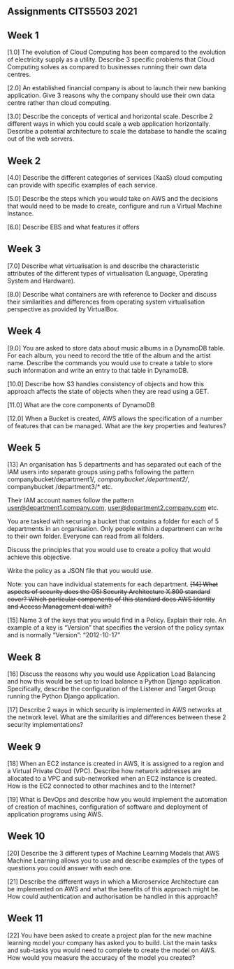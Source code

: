 ## Assignments CITS5503 2021

## Week 1

[1.0] The evolution of Cloud Computing has been compared to the evolution of electricity supply as a utility. Describe 3 specific problems that Cloud Computing solves as compared to businesses running their own data centres.

[2.0] An established financial company is about to launch their new banking application. Give 3 reasons why the company should use their own data centre rather than cloud computing.

[3.0] Describe the concepts of vertical and horizontal scale. Describe 2 different ways in which you could scale a web application horizontally. Describe a potential architecture to scale the database to handle the scaling out of the web servers.

## Week 2

[4.0] Describe the different categories of services (XaaS) cloud computing can provide with specific examples of each service.

[5.0] Describe the steps which you would take on AWS and the decisions that would need to be made to create, configure and run a Virtual Machine Instance.

[6.0] Describe EBS and what features it offers

## Week 3

[7.0] Describe what virtualisation is and describe the characteristic attributes of the different types of virtualisation (Language, Operating System and Hardware).

[8.0] Describe what containers are with reference to Docker and discuss their similarities and differences from operating system virtualisation perspective as provided by VirtualBox.

## Week 4

[9.0] You are asked to store data about music albums in a DynamoDB table. For each album, you need to record the title of the album and the artist name. Describe the commands you would use to create a table to store such information and write an entry to that table in DynamoDB.

[10.0] Describe how S3 handles consistency of objects and how this approach affects the state of objects when they are read using a GET.

[11.0] What are the core components of DynamoDB

[12.0] When a Bucket is created, AWS allows the specification of a number of features that can be managed. What are the key properties and features?

## Week 5

[13] An organisation has 5 departments and has separated out each of the IAM users into separate groups using paths following the pattern companybucket/department1/*, companybucket /department2/*, companybucket /department3/* etc.

Their IAM account names follow the pattern user@department1.company.com, user@department2.company.com etc.

You are tasked with securing a bucket that contains a folder for each of 5 departments in an organisation. Only people within a department can write to their own folder. Everyone can read from all folders.  

Discuss the principles that you would use to create a policy that would achieve this objective.

Write the policy as a JSON file that you would use.

Note: you can have individual statements for each department.
~~[14] What aspects of security does the OSI Security Architecture X.800 standard cover? Which particular components of this standard does AWS Identity and Access Management deal with?~~

[15] Name 3 of the keys that you would find in a Policy. Explain their role. An example of a key is “Version” that specifies the version of the policy syntax and is normally “Version”: “2012-10-17”

## Week 8

[16] Discuss the reasons why you would use Application Load Balancing and how this would be set up to load balance a Python Django application. Specifically, describe the configuration of the Listener and Target Group running the Python Django application.

[17] Describe 2 ways in which security is implemented in AWS networks at the network level. What are the similarities and differences between these 2 security implementations?

## Week 9

[18] When an EC2 instance is created in AWS, it is assigned to a region and a Virtual Private Cloud (VPC). Describe how network addresses are allocated to a VPC and sub-networked when an EC2 instance is created. How is the EC2 connected to other machines and to the Internet?

[19] What is DevOps and describe how you would implement the automation of creation of machines, configuration of software and deployment of application programs using AWS.

## Week 10

[20] Describe the 3 different types of Machine Learning Models that AWS Machine Learning allows you to use and describe examples of the types of questions you could answer with each one.

[21] Describe the different ways in which a Microservice Architecture can be implemented on AWS and what the benefits of this approach might be. How could authentication and authorisation be handled in this approach?

## Week 11

[22] You have been asked to create a project plan for the new machine learning model your company has asked you to build. List the main tasks and sub-tasks you would need to complete to create the model on AWS. How would you measure the accuracy of the model you created?
